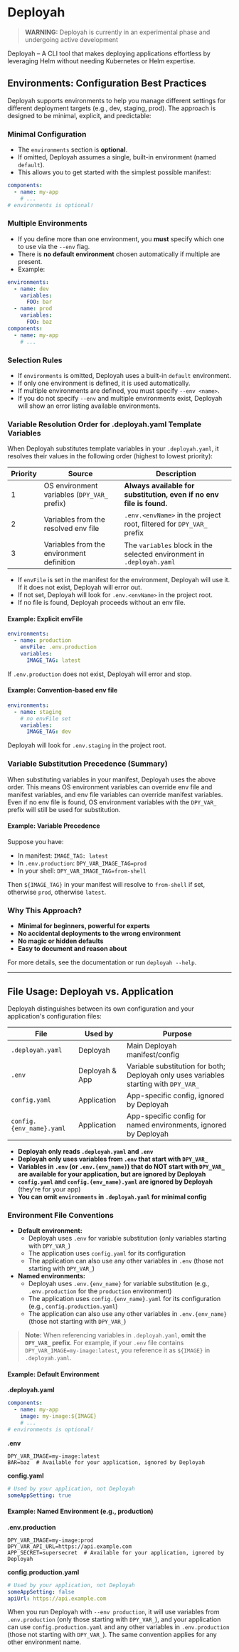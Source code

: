 # Deployah

> **WARNING:** Deployah is currently in an experimental phase and undergoing active development

Deployah – A CLI tool that makes deploying applications effortless by leveraging Helm without needing Kubernetes or Helm expertise.

## Environments: Configuration Best Practices

Deployah supports environments to help you manage different settings for different deployment targets (e.g., dev, staging, prod). The approach is designed to be minimal, explicit, and predictable:

### Minimal Configuration
- The `environments` section is **optional**.
- If omitted, Deployah assumes a single, built-in environment (named `default`).
- This allows you to get started with the simplest possible manifest:

```yaml
components:
  - name: my-app
    # ...
# environments is optional!
```

### Multiple Environments
- If you define more than one environment, you **must** specify which one to use via the `--env` flag.
- There is **no default environment** chosen automatically if multiple are present.
- Example:

```yaml
environments:
  - name: dev
    variables:
      FOO: bar
  - name: prod
    variables:
      FOO: baz
components:
  - name: my-app
    # ...
```

### Selection Rules
- If `environments` is omitted, Deployah uses a built-in `default` environment.
- If only one environment is defined, it is used automatically.
- If multiple environments are defined, you must specify `--env <name>`.
- If you do not specify `--env` and multiple environments exist, Deployah will show an error listing available environments.

### Variable Resolution Order for .deployah.yaml Template Variables

When Deployah substitutes template variables in your `.deployah.yaml`, it resolves their values in the following order (highest to lowest priority):

| Priority | Source                                      | Description                                                                                   |
|----------|---------------------------------------------|-----------------------------------------------------------------------------------------------|
| 1        | OS environment variables (`DPY_VAR_` prefix)| **Always available for substitution, even if no env file is found.**                          |
| 2        | Variables from the resolved env file        | `.env.<envName>` in the project root, filtered for `DPY_VAR_` prefix                          |
| 3        | Variables from the environment definition   | The `variables` block in the selected environment in `.deployah.yaml`                         |

- If `envFile` is set in the manifest for the environment, Deployah will use it. If it does not exist, Deployah will error out.
- If not set, Deployah will look for `.env.<envName>` in the project root.
- If no file is found, Deployah proceeds without an env file.

#### Example: Explicit envFile

```yaml
environments:
  - name: production
    envFile: .env.production
    variables:
      IMAGE_TAG: latest
```
If `.env.production` does not exist, Deployah will error and stop.

#### Example: Convention-based env file

```yaml
environments:
  - name: staging
    # no envFile set
    variables:
      IMAGE_TAG: dev
```
Deployah will look for `.env.staging` in the project root.

### Variable Substitution Precedence (Summary)

When substituting variables in your manifest, Deployah uses the above order. This means OS environment variables can override env file and manifest variables, and env file variables can override manifest variables. Even if no env file is found, OS environment variables with the `DPY_VAR_` prefix will still be used for substitution.

#### Example: Variable Precedence

Suppose you have:
- In manifest: `IMAGE_TAG: latest`
- In `.env.production`: `DPY_VAR_IMAGE_TAG=prod`
- In your shell: `DPY_VAR_IMAGE_TAG=from-shell`

Then `${IMAGE_TAG}` in your manifest will resolve to `from-shell` if set, otherwise `prod`, otherwise `latest`.

### Why This Approach?
- **Minimal for beginners, powerful for experts**
- **No accidental deployments to the wrong environment**
- **No magic or hidden defaults**
- **Easy to document and reason about**

For more details, see the documentation or run `deployah --help`.

---

## File Usage: Deployah vs. Application

Deployah distinguishes between its own configuration and your application's configuration files:

| File                      | Used by         | Purpose                                 |
|---------------------------|-----------------|-----------------------------------------|
| `.deployah.yaml`          | Deployah        | Main Deployah manifest/config           |
| `.env`                    | Deployah & App  | Variable substitution for both; Deployah only uses variables starting with `DPY_VAR_` |
| `config.yaml`             | Application     | App-specific config, ignored by Deployah|
| `config.{env_name}.yaml`  | Application     | App-specific config for named environments, ignored by Deployah|

- **Deployah only reads `.deployah.yaml` and `.env`**
- **Deployah only uses variables from `.env` that start with `DPY_VAR_`**
- **Variables in `.env` (or `.env.{env_name}`) that do NOT start with `DPY_VAR_` are available for your application, but are ignored by Deployah**
- **`config.yaml` and `config.{env_name}.yaml` are ignored by Deployah** (they're for your app)
- **You can omit `environments` in `.deployah.yaml` for minimal config**

### Environment File Conventions

- **Default environment:**
  - Deployah uses `.env` for variable substitution (only variables starting with `DPY_VAR_`)
  - The application uses `config.yaml` for its configuration
  - The application can also use any other variables in `.env` (those not starting with `DPY_VAR_`)
- **Named environments:**
  - Deployah uses `.env.{env_name}` for variable substitution (e.g., `.env.production` for the `production` environment)
  - The application uses `config.{env_name}.yaml` for its configuration (e.g., `config.production.yaml`)
  - The application can also use any other variables in `.env.{env_name}` (those not starting with `DPY_VAR_`)

> **Note:** When referencing variables in `.deployah.yaml`, **omit the `DPY_VAR_` prefix**. For example, if your `.env` file contains `DPY_VAR_IMAGE=my-image:latest`, you reference it as `${IMAGE}` in `.deployah.yaml`.

#### Example: Default Environment

**.deployah.yaml**
```yaml
components:
  - name: my-app
    image: my-image:${IMAGE}
    # ...
# environments is optional!
```

**.env**
```
DPY_VAR_IMAGE=my-image:latest
BAR=baz  # Available for your application, ignored by Deployah
```

**config.yaml**
```yaml
# Used by your application, not Deployah
someAppSetting: true
```

#### Example: Named Environment (e.g., production)

**.env.production**
```
DPY_VAR_IMAGE=my-image:prod
DPY_VAR_API_URL=https://api.example.com
APP_SECRET=supersecret  # Available for your application, ignored by Deployah
```

**config.production.yaml**
```yaml
# Used by your application, not Deployah
someAppSetting: false
apiUrl: https://api.example.com
```

When you run Deployah with `--env production`, it will use variables from `.env.production` (only those starting with `DPY_VAR_`), and your application can use `config.production.yaml` and any other variables in `.env.production` (those not starting with `DPY_VAR_`). The same convention applies for any other environment name.
